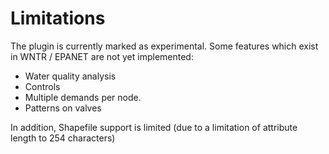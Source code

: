 # Limitations

The plugin is currently marked as experimental. Some features which exist in WNTR / EPANET  are not yet implemented:
* Water quality analysis
* Controls
* Multiple demands per node.
* Patterns on valves

In addition, Shapefile support is limited (due to a limitation of attribute length to 254 characters)
